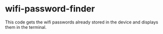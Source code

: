 # wifi-password-finder
This code gets the wifi passwords already stored in the device and displays them in the terminal.

